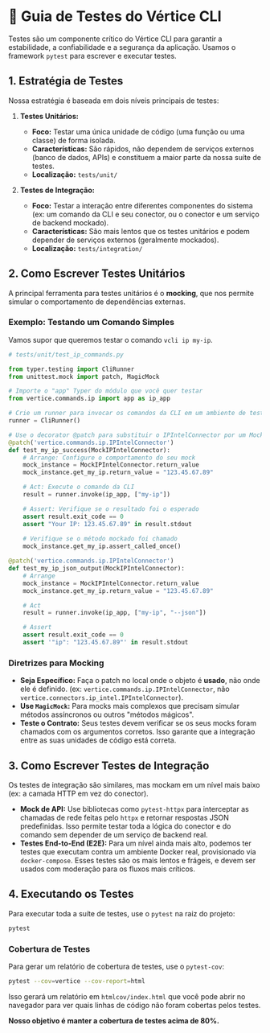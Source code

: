 
# 🧪 Guia de Testes do Vértice CLI

Testes são um componente crítico do Vértice CLI para garantir a estabilidade, a confiabilidade e a segurança da aplicação. Usamos o framework `pytest` para escrever e executar testes.

## 1. Estratégia de Testes

Nossa estratégia é baseada em dois níveis principais de testes:

1.  **Testes Unitários:**
    - **Foco:** Testar uma única unidade de código (uma função ou uma classe) de forma isolada.
    - **Características:** São rápidos, não dependem de serviços externos (banco de dados, APIs) e constituem a maior parte da nossa suíte de testes.
    - **Localização:** `tests/unit/`

2.  **Testes de Integração:**
    - **Foco:** Testar a interação entre diferentes componentes do sistema (ex: um comando da CLI e seu conector, ou o conector e um serviço de backend mockado).
    - **Características:** São mais lentos que os testes unitários e podem depender de serviços externos (geralmente mockados).
    - **Localização:** `tests/integration/`

## 2. Como Escrever Testes Unitários

A principal ferramenta para testes unitários é o **mocking**, que nos permite simular o comportamento de dependências externas.

### Exemplo: Testando um Comando Simples

Vamos supor que queremos testar o comando `vcli ip my-ip`.

```python
# tests/unit/test_ip_commands.py

from typer.testing import CliRunner
from unittest.mock import patch, MagicMock

# Importe o "app" Typer do módulo que você quer testar
from vertice.commands.ip import app as ip_app

# Crie um runner para invocar os comandos da CLI em um ambiente de teste
runner = CliRunner()

# Use o decorator @patch para substituir o IPIntelConnector por um Mock
@patch('vertice.commands.ip.IPIntelConnector')
def test_my_ip_success(MockIPIntelConnector):
    # Arrange: Configure o comportamento do seu mock
    mock_instance = MockIPIntelConnector.return_value
    mock_instance.get_my_ip.return_value = "123.45.67.89"

    # Act: Execute o comando da CLI
    result = runner.invoke(ip_app, ["my-ip"])

    # Assert: Verifique se o resultado foi o esperado
    assert result.exit_code == 0
    assert "Your IP: 123.45.67.89" in result.stdout
    
    # Verifique se o método mockado foi chamado
    mock_instance.get_my_ip.assert_called_once()

@patch('vertice.commands.ip.IPIntelConnector')
def test_my_ip_json_output(MockIPIntelConnector):
    # Arrange
    mock_instance = MockIPIntelConnector.return_value
    mock_instance.get_my_ip.return_value = "123.45.67.89"

    # Act
    result = runner.invoke(ip_app, ["my-ip", "--json"])

    # Assert
    assert result.exit_code == 0
    assert '"ip": "123.45.67.89"' in result.stdout
```

### Diretrizes para Mocking

- **Seja Específico:** Faça o patch no local onde o objeto é **usado**, não onde ele é definido. (ex: `vertice.commands.ip.IPIntelConnector`, não `vertice.connectors.ip_intel.IPIntelConnector`).
- **Use `MagicMock`:** Para mocks mais complexos que precisam simular métodos assíncronos ou outros "métodos mágicos".
- **Teste o Contrato:** Seus testes devem verificar se os seus mocks foram chamados com os argumentos corretos. Isso garante que a integração entre as suas unidades de código está correta.

## 3. Como Escrever Testes de Integração

Os testes de integração são similares, mas mockam em um nível mais baixo (ex: a camada HTTP em vez do conector).

- **Mock de API:** Use bibliotecas como `pytest-httpx` para interceptar as chamadas de rede feitas pelo `httpx` e retornar respostas JSON predefinidas. Isso permite testar toda a lógica do conector e do comando sem depender de um serviço de backend real.
- **Testes End-to-End (E2E):** Para um nível ainda mais alto, podemos ter testes que executam contra um ambiente Docker real, provisionado via `docker-compose`. Esses testes são os mais lentos e frágeis, e devem ser usados com moderação para os fluxos mais críticos.

## 4. Executando os Testes

Para executar toda a suíte de testes, use o `pytest` na raiz do projeto:

```bash
pytest
```

### Cobertura de Testes

Para gerar um relatório de cobertura de testes, use o `pytest-cov`:

```bash
pytest --cov=vertice --cov-report=html
```

Isso gerará um relatório em `htmlcov/index.html` que você pode abrir no navegador para ver quais linhas de código não foram cobertas pelos testes.

**Nosso objetivo é manter a cobertura de testes acima de 80%.**
